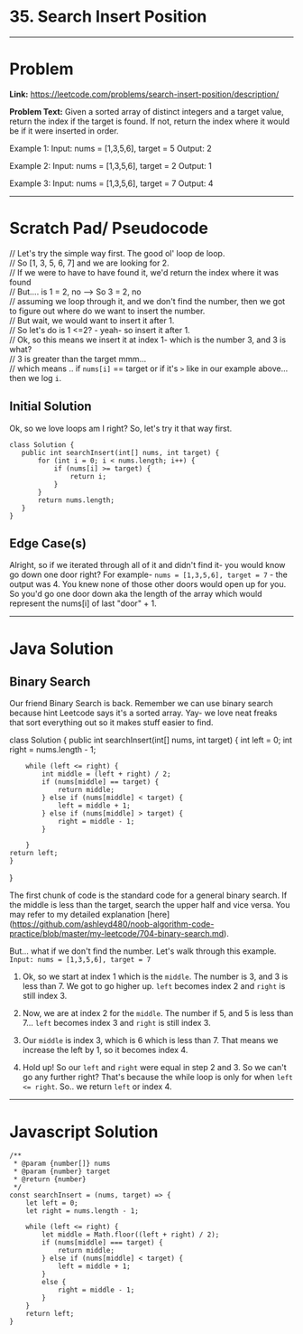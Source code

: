 # 35. Search Insert Position


---


# Problem 


**Link:** https://leetcode.com/problems/search-insert-position/description/

**Problem Text:** 
Given a sorted array of distinct integers and a target value, return the index if the target is found. If not, return the index where it would be if it were inserted in order.


Example 1:
Input: nums = [1,3,5,6], target = 5
Output: 2

Example 2:
Input: nums = [1,3,5,6], target = 2
Output: 1

Example 3:
Input: nums = [1,3,5,6], target = 7
Output: 4


---

# Scratch Pad/ Pseudocode

// Let's try the simple way first. The good ol' loop de loop.  
// So [1, 3, 5, 6, 7] and we are looking for 2.  
// If we were to have to have found it, we'd return the index where it was found  
// But.... is 1 = 2, no --> So 3 = 2, no  
// assuming we loop through it, and we don't find the number, then we got to figure out where do we want to insert the number.  
// But wait, we would want to insert it after 1.   
// So let's do is 1 <=2? - yeah- so insert it after 1.  
// Ok, so this means we insert it at index 1- which is the number 3, and 3 is what?  
// 3 is greater than the target mmm...  
// which means .. if `nums[i]` == target or if it's `>` like in our example above... then we log `i`.  


## Initial Solution
Ok, so we love loops am I right? 
So, let's try it that way first.

```
class Solution {
   public int searchInsert(int[] nums, int target) {
       for (int i = 0; i < nums.length; i++) {
           if (nums[i] >= target) {
               return i;
           }
       }
       return nums.length;
   }
}
```

## Edge Case(s)
Alright, so if we iterated through all of it and didn't find it- you would know go down one door right? 
For example- `nums = [1,3,5,6], target = 7` - the output was 4. You knew none of those other doors would open up for you. So you'd go one door down aka the length of the array which would represent the nums[i] of last "door" + 1. 

---

# Java Solution

## Binary Search
Our friend Binary Search is back. Remember we can use binary search because hint Leetcode says it's a sorted array. 
Yay- we love neat freaks that sort everything out so it makes stuff easier to find. 

class Solution {
    public int searchInsert(int[] nums, int target) {
        int left = 0;
        int right = nums.length - 1;

        while (left <= right) {
            int middle = (left + right) / 2;
            if (nums[middle] == target) {
                return middle;
            } else if (nums[middle] < target) {
                left = middle + 1;
            } else if (nums[middle] > target) {
                right = middle - 1;
            }

        }
    return left;
    }
}

The first chunk of code is the standard code for a general binary search. If the middle is less than the target, search the upper half and vice versa. You may refer to my detailed explanation [here] (https://github.com/ashleyd480/noob-algorithm-code-practice/blob/master/my-leetcode/704-binary-search.md).

But... what if we don't find the number. 
Let's walk through this example.
`Input: nums = [1,3,5,6], target = 7`

1. Ok, so we start at index 1 which is the `middle`.
The number is 3, and 3 is less than 7. We got to go higher up.
`left` becomes index 2 and `right` is still index 3.

2. Now, we are at index 2 for the `middle`. 
The number if 5, and 5 is less than 7...
`left` becomes index 3 and `right` is still index 3.


3. Our `middle` is index 3, which is 6 which is less than 7. That means we increase the left by 1, so it becomes index 4. 

4. Hold up! So our `left` and `right` were equal in step 2 and 3. So we can't go any further right? That's because the while loop is only for when `left <= right`. So.. we return `left` or index 4. 


---

# Javascript Solution

```
/**
 * @param {number[]} nums
 * @param {number} target
 * @return {number}
 */
const searchInsert = (nums, target) => {
    let left = 0;
    let right = nums.length - 1;

    while (left <= right) {
        let middle = Math.floor((left + right) / 2);
        if (nums[middle] === target) {
            return middle;
        } else if (nums[middle] < target) {
            left = middle + 1;
        }
        else {
            right = middle - 1;
        }
    }
    return left;
}
```
